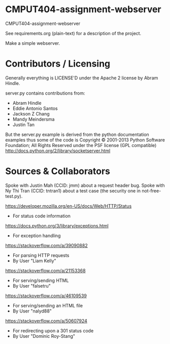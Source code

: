 CMPUT404-assignment-webserver
=============================

CMPUT404-assignment-webserver

See requirements.org (plain-text) for a description of the project.

Make a simple webserver.

Contributors / Licensing
========================

Generally everything is LICENSE'D under the Apache 2 license by Abram Hindle.

server.py contains contributions from:

* Abram Hindle
* Eddie Antonio Santos
* Jackson Z Chang
* Mandy Meindersma 
* Justin Tan

But the server.py example is derived from the python documentation
examples thus some of the code is Copyright © 2001-2013 Python
Software Foundation; All Rights Reserved under the PSF license (GPL
compatible) http://docs.python.org/2/library/socketserver.html

Sources & Collaborators
========================
Spoke with Justin Mah (CCID: jmm) about a request header bug. Spoke with Ny Thi Tran (CCID: tntran1) about a test case (the security one in not-free-test.py).

https://developer.mozilla.org/en-US/docs/Web/HTTP/Status
* For status code information

https://docs.python.org/3/library/exceptions.html
* For exception handling

https://stackoverflow.com/a/39090882 
* For parsing HTTP requests
* By User "Liam Kelly"

https://stackoverflow.com/a/21153368
* For serving/sending HTML
* By User "falsetru"

https://stackoverflow.com/a/46109539
* For serving/sending an HTML file
* By User "nalyd88"

https://stackoverflow.com/a/50607924
* For redirecting upon a 301 status code
* By User "Dominic Roy-Stang"

